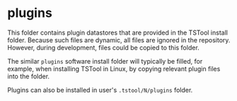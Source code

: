 # plugins #

This folder contains plugin datastores that are provided in the TSTool install folder.
Because such files are dynamic, all files are ignored in the repository.
However, during development, files could be copied to this folder.

The similar `plugins` software install folder will typically be filled, for example, when installing TSTool
in Linux, by copying relevant plugin files into the folder.

Plugins can also be installed in user's `.tstool/N/plugins` folder.
